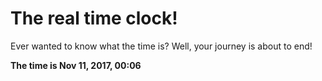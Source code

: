 # The real time clock!

Ever wanted to know what the time is? Well, your journey is about to end!

**The time is Nov 11, 2017, 00:06**